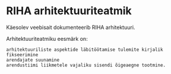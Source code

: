 # RIHA arhitektuuriteatmik

Käesolev veebisait dokumenteerib RIHA arhitektuuri.

Arhitektuuriteatmiku eesmärk on:

    arhitektuuriliste aspektide läbitöötamise tulemite kirjalik fikseerimine
    arendajate suunamine
    arendustiimi liikmetele vajaliku sisendi õigeaegne tootmine.

